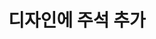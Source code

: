 ---
layout: default
title: 디자인에 주석 추가
nav_order: 8
permalink: /docs/assemblies/designs/add_commments_to_designs
parent: 디자인
grand_parent: 조립품
---